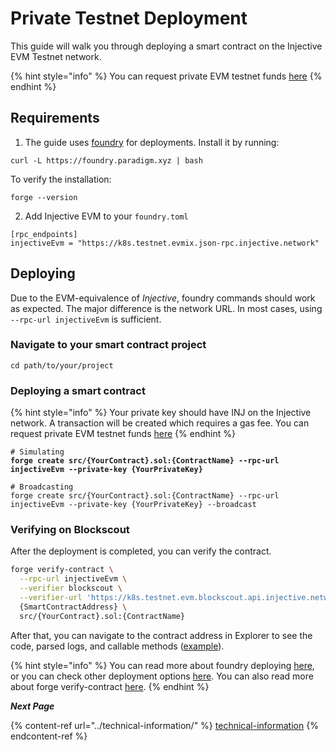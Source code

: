 # Private Testnet Deployment

This guide will walk you through deploying a smart contract on the Injective EVM Testnet network.

{% hint style="info" %}
You can request private EVM testnet funds [here](https://k8s.testnet.evmix.faucet.injective.network/)
{% endhint %}

## Requirements

1. The guide uses [foundry](https://book.getfoundry.sh/) for deployments. Install it by running:

```
curl -L https://foundry.paradigm.xyz | bash
```

To verify the installation:

```
forge --version
```

2. Add Injective EVM to your `foundry.toml`

```
[rpc_endpoints]
injectiveEvm = "https://k8s.testnet.evmix.json-rpc.injective.network"
```

## Deploying

Due to the EVM-equivalence of _Injective_, foundry commands should work as expected. The major difference is the network URL. In most cases, using `--rpc-url injectiveEvm` is sufficient.

### Navigate to your smart contract project

```
cd path/to/your/project
```

### Deploying a smart contract <a href="#deploying-a-smart-contract" id="deploying-a-smart-contract"></a>

{% hint style="info" %}
Your private key should have INJ on the Injective network. A transaction will be created which requires a gas fee. You can request private EVM testnet funds [here](https://k8s.testnet.evmix.faucet.injective.network/)
{% endhint %}

<pre class="language-bash"><code class="lang-bash"># Simulating
<strong>forge create src/{YourContract}.sol:{ContractName} --rpc-url injectiveEvm --private-key {YourPrivateKey}
</strong>
# Broadcasting
forge create src/{YourContract}.sol:{ContractName} --rpc-url injectiveEvm --private-key {YourPrivateKey} --broadcast
</code></pre>

### Verifying on Blockscout

After the deployment is completed, you can verify the contract.&#x20;

```bash
forge verify-contract \
  --rpc-url injectiveEvm \
  --verifier blockscout \
  --verifier-url 'https://k8s.testnet.evm.blockscout.api.injective.network/api/' \
  {SmartContractAddress} \
  src/{YourContract}.sol:{ContractName}
```

After that, you can navigate to the contract address in Explorer to see the code, parsed logs, and callable methods ([example](https://k8s.testnet.evm.blockscout.injective.network/address/0x2f9f80b89ef4C9AaBcd630E62B740d6a2f3065E4)).

{% hint style="info" %}
You can read more about foundry deploying [here](https://book.getfoundry.sh/forge/deploying), or you can check other deployment options [here](https://book.getfoundry.sh/reference/forge/forge-create). You can also read more about forge verify-contract [here](https://book.getfoundry.sh/reference/forge/forge-verify-contract).
{% endhint %}



_**Next Page**_

{% content-ref url="../technical-information/" %}
[technical-information](../technical-information/)
{% endcontent-ref %}
